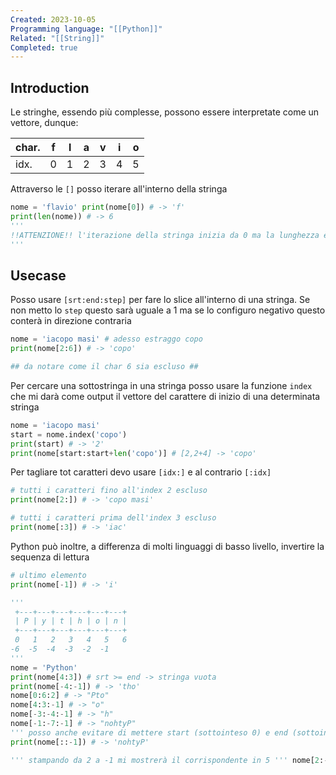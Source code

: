 ```yaml
---
Created: 2023-10-05
Programming language: "[[Python]]"
Related: "[[String]]"
Completed: true
---
```

## Introduction
Le stringhe, essendo più complesse, possono essere interpretate come un vettore, dunque:

|char.|f|l|a|v|i|o|
|--|--|--|--|--|--|--|
|idx.|0|1|2|3|4|5|
Attraverso le `[]` posso iterare all'interno della stringa

```python
nome = 'flavio' print(nome[0]) # -> 'f'
print(len(nome)) # -> 6 
'''
!!ATTENZIONE!! l'iterazione della stringa inizia da 0 ma la lunghezza è data dal numero di char
'''
```

## Usecase
Posso usare `[srt:end:step]` per fare lo slice all'interno di una stringa. Se non metto lo `step` questo sarà uguale a 1 ma se lo configuro negativo questo conterà in direzione contraria

```python
nome = 'iacopo masi' # adesso estraggo copo
print(nome[2:6]) # -> 'copo'

## da notare come il char 6 sia escluso ##
```

Per cercare una sottostringa in una stringa posso usare la funzione `index` che mi darà come output il vettore del carattere di inizio di una determinata stringa

```python
nome = 'iacopo masi'
start = nome.index('copo')
print(start) # -> '2'
print(nome[start:start+len('copo')] # [2,2+4] -> 'copo'
```

Per tagliare tot caratteri devo usare `[idx:]` e al contrario `[:idx]`

```python
# tutti i caratteri fino all'index 2 escluso
print(nome[2:]) # -> 'copo masi'

# tutti i caratteri prima dell'index 3 escluso
print(nome[:3]) # -> 'iac'
```

Python può inoltre, a differenza di molti linguaggi di basso livello, invertire la sequenza di lettura

```python
# ultimo elemento
print(nome[-1]) # -> 'i'
```
```python
''' 
 +---+---+---+---+---+---+ 
 | P | y | t | h | o | n | 
 +---+---+---+---+---+---+ 
 0   1   2   3   4   5   6
-6  -5  -4  -3  -2  -1 
'''
nome = 'Python'
print(nome[4:3]) # srt >= end -> stringa vuota
print(nome[-4:-1]) # -> 'tho'
nome[0:6:2] # -> "Pto"
nome[4:3:-1] # -> "o"
nome[-3:-4:-1] # -> "h"
nome[-1:-7:-1] # -> "nohtyP"
''' posso anche evitare di mettere start (sottointeso 0) e end (sottointeso 6) '''
print(nome[::-1]) # -> 'nohtyP'

''' stampando da 2 a -1 mi mostrerà il corrispondente in 5 ''' nome[2:-1] # OUT -> "tho"
```
